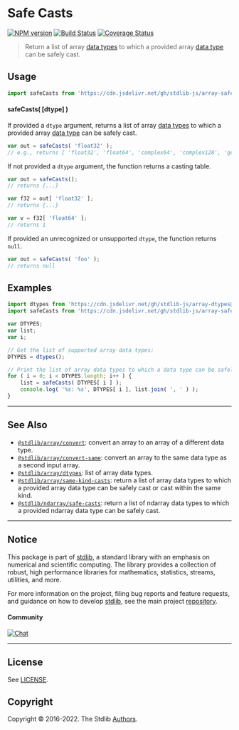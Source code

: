 <!--

@license Apache-2.0

Copyright (c) 2018 The Stdlib Authors.

Licensed under the Apache License, Version 2.0 (the "License");
you may not use this file except in compliance with the License.
You may obtain a copy of the License at

   http://www.apache.org/licenses/LICENSE-2.0

Unless required by applicable law or agreed to in writing, software
distributed under the License is distributed on an "AS IS" BASIS,
WITHOUT WARRANTIES OR CONDITIONS OF ANY KIND, either express or implied.
See the License for the specific language governing permissions and
limitations under the License.

-->

# Safe Casts

[![NPM version][npm-image]][npm-url] [![Build Status][test-image]][test-url] [![Coverage Status][coverage-image]][coverage-url] <!-- [![dependencies][dependencies-image]][dependencies-url] -->

> Return a list of array [data types][@stdlib/array/dtypes] to which a provided array [data type][@stdlib/array/dtypes] can be safely cast.

<!-- Section to include introductory text. Make sure to keep an empty line after the intro `section` element and another before the `/section` close. -->

<section class="intro">

</section>

<!-- /.intro -->

<!-- Package usage documentation. -->



<section class="usage">

## Usage

```javascript
import safeCasts from 'https://cdn.jsdelivr.net/gh/stdlib-js/array-safe-casts@deno/mod.js';
```

#### safeCasts( \[dtype] )

If provided a `dtype` argument, returns a list of array [data types][@stdlib/array/dtypes] to which a provided array [data type][@stdlib/array/dtypes] can be safely cast.

```javascript
var out = safeCasts( 'float32' );
// e.g., returns [ 'float32', 'float64', 'complex64', 'complex128', 'generic' ]
```

If not provided a `dtype` argument, the function returns a casting table.

```javascript
var out = safeCasts();
// returns {...}

var f32 = out[ 'float32' ];
// returns {...}

var v = f32[ 'float64' ];
// returns 1
```

If provided an unrecognized or unsupported `dtype`, the function returns `null`.

```javascript
var out = safeCasts( 'foo' );
// returns null
```

</section>

<!-- /.usage -->

<!-- Package usage notes. Make sure to keep an empty line after the `section` element and another before the `/section` close. -->

<section class="notes">

</section>

<!-- /.notes -->

<!-- Package usage examples. -->

<section class="examples">

## Examples

<!-- eslint no-undef: "error" -->

```javascript
import dtypes from 'https://cdn.jsdelivr.net/gh/stdlib-js/array-dtypes@deno/mod.js';
import safeCasts from 'https://cdn.jsdelivr.net/gh/stdlib-js/array-safe-casts@deno/mod.js';

var DTYPES;
var list;
var i;

// Get the list of supported array data types:
DTYPES = dtypes();

// Print the list of array data types to which a data type can be safely cast...
for ( i = 0; i < DTYPES.length; i++ ) {
    list = safeCasts( DTYPES[ i ] );
    console.log( '%s: %s', DTYPES[ i ], list.join( ', ' ) );
}
```

</section>

<!-- /.examples -->

<!-- Section to include cited references. If references are included, add a horizontal rule *before* the section. Make sure to keep an empty line after the `section` element and another before the `/section` close. -->

<section class="references">

</section>

<!-- /.references -->

<!-- Section for related `stdlib` packages. Do not manually edit this section, as it is automatically populated. -->

<section class="related">

* * *

## See Also

-   <span class="package-name">[`@stdlib/array/convert`][@stdlib/array/convert]</span><span class="delimiter">: </span><span class="description">convert an array to an array of a different data type.</span>
-   <span class="package-name">[`@stdlib/array/convert-same`][@stdlib/array/convert-same]</span><span class="delimiter">: </span><span class="description">convert an array to the same data type as a second input array.</span>
-   <span class="package-name">[`@stdlib/array/dtypes`][@stdlib/array/dtypes]</span><span class="delimiter">: </span><span class="description">list of array data types.</span>
-   <span class="package-name">[`@stdlib/array/same-kind-casts`][@stdlib/array/same-kind-casts]</span><span class="delimiter">: </span><span class="description">return a list of array data types to which a provided array data type can be safely cast or cast within the same kind.</span>
-   <span class="package-name">[`@stdlib/ndarray/safe-casts`][@stdlib/ndarray/safe-casts]</span><span class="delimiter">: </span><span class="description">return a list of ndarray data types to which a provided ndarray data type can be safely cast.</span>

</section>

<!-- /.related -->

<!-- Section for all links. Make sure to keep an empty line after the `section` element and another before the `/section` close. -->


<section class="main-repo" >

* * *

## Notice

This package is part of [stdlib][stdlib], a standard library with an emphasis on numerical and scientific computing. The library provides a collection of robust, high performance libraries for mathematics, statistics, streams, utilities, and more.

For more information on the project, filing bug reports and feature requests, and guidance on how to develop [stdlib][stdlib], see the main project [repository][stdlib].

#### Community

[![Chat][chat-image]][chat-url]

---

## License

See [LICENSE][stdlib-license].


## Copyright

Copyright &copy; 2016-2022. The Stdlib [Authors][stdlib-authors].

</section>

<!-- /.stdlib -->

<!-- Section for all links. Make sure to keep an empty line after the `section` element and another before the `/section` close. -->

<section class="links">

[npm-image]: http://img.shields.io/npm/v/@stdlib/array-safe-casts.svg
[npm-url]: https://npmjs.org/package/@stdlib/array-safe-casts

[test-image]: https://github.com/stdlib-js/array-safe-casts/actions/workflows/test.yml/badge.svg?branch=main
[test-url]: https://github.com/stdlib-js/array-safe-casts/actions/workflows/test.yml?query=branch:main

[coverage-image]: https://img.shields.io/codecov/c/github/stdlib-js/array-safe-casts/main.svg
[coverage-url]: https://codecov.io/github/stdlib-js/array-safe-casts?branch=main

<!--

[dependencies-image]: https://img.shields.io/david/stdlib-js/array-safe-casts.svg
[dependencies-url]: https://david-dm.org/stdlib-js/array-safe-casts/main

-->

[chat-image]: https://img.shields.io/gitter/room/stdlib-js/stdlib.svg
[chat-url]: https://gitter.im/stdlib-js/stdlib/

[stdlib]: https://github.com/stdlib-js/stdlib

[stdlib-authors]: https://github.com/stdlib-js/stdlib/graphs/contributors

[umd]: https://github.com/umdjs/umd
[es-module]: https://developer.mozilla.org/en-US/docs/Web/JavaScript/Guide/Modules

[deno-url]: https://github.com/stdlib-js/array-safe-casts/tree/deno
[umd-url]: https://github.com/stdlib-js/array-safe-casts/tree/umd
[esm-url]: https://github.com/stdlib-js/array-safe-casts/tree/esm
[branches-url]: https://github.com/stdlib-js/array-safe-casts/blob/main/branches.md

[stdlib-license]: https://raw.githubusercontent.com/stdlib-js/array-safe-casts/main/LICENSE

<!-- <related-links> -->

[@stdlib/array/convert]: https://github.com/stdlib-js/array-convert/tree/deno

[@stdlib/array/convert-same]: https://github.com/stdlib-js/array-convert-same/tree/deno

[@stdlib/array/dtypes]: https://github.com/stdlib-js/array-dtypes/tree/deno

[@stdlib/array/same-kind-casts]: https://github.com/stdlib-js/array-same-kind-casts/tree/deno

[@stdlib/ndarray/safe-casts]: https://github.com/stdlib-js/ndarray-safe-casts/tree/deno

<!-- </related-links> -->

</section>

<!-- /.links -->
